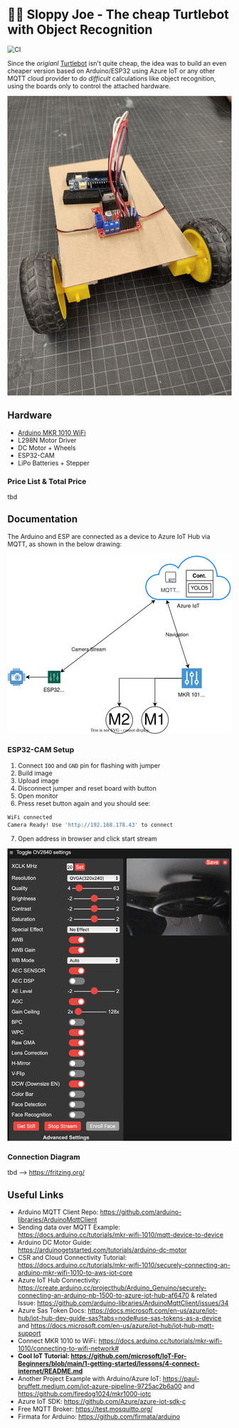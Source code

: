 # 🤖🌭 Sloppy Joe - The cheap Turtlebot with Object Recognition

![CI](https://github.com/goseind/sloppy-joe/actions/workflows/main.yml/badge.svg)

Since the *origianl* [Turtlebot](https://www.turtlebot.com/) isn't quite cheap, the idea was to build an even cheaper version based on Arduino/ESP32 using Azure IoT or any other MQTT cloud provider to do *difficult* calculations like object recognition, using the boards only to control the attached hardware.

![](prototype.jpg)

## Hardware

* [Arduino MKR 1010 WiFi](https://store.arduino.cc/products/arduino-mkr-wifi-1010)
* L298N Motor Driver
* DC Motor + Wheels
* ESP32-CAM
* LiPo Batteries + Stepper

### Price List & Total Price

tbd

## Documentation

The Arduino and ESP are connected as a device to Azure IoT Hub via MQTT, as shown in the below drawing:

![](sloppy-joe.drawio.svg)

### ESP32-CAM Setup

1. Connect `IOO` and `GND` pin for flashing with jumper
2. Build image
3. Upload image
4. Disconnect jumper and reset board with button
5. Open monitor
6. Press reset button again and you should see:

```bash
WiFi connected
Camera Ready! Use 'http://192.168.178.43' to connect
```

7. Open address in browser and click start stream

![](stream.png)

### Connection Diagram

tbd --> https://fritzing.org/

## Useful Links

* Arduino MQTT Client Repo: https://github.com/arduino-libraries/ArduinoMqttClient
* Sending data over MQTT Example: https://docs.arduino.cc/tutorials/mkr-wifi-1010/mqtt-device-to-device
* Arduino DC Motor Guide: https://arduinogetstarted.com/tutorials/arduino-dc-motor
* CSR and Cloud Connectivity Tutorial: https://docs.arduino.cc/tutorials/mkr-wifi-1010/securely-connecting-an-arduino-mkr-wifi-1010-to-aws-iot-core
* Azure IoT Hub Connectivity: https://create.arduino.cc/projecthub/Arduino_Genuino/securely-connecting-an-arduino-nb-1500-to-azure-iot-hub-af6470 & related Issue: https://github.com/arduino-libraries/ArduinoMqttClient/issues/34
* Azure Sas Token Docs: https://docs.microsoft.com/en-us/azure/iot-hub/iot-hub-dev-guide-sas?tabs=node#use-sas-tokens-as-a-device and https://docs.microsoft.com/en-us/azure/iot-hub/iot-hub-mqtt-support
* Connect MKR 1010 to WiFi: https://docs.arduino.cc/tutorials/mkr-wifi-1010/connecting-to-wifi-network#
* **Cool IoT Tutorial: https://github.com/microsoft/IoT-For-Beginners/blob/main/1-getting-started/lessons/4-connect-internet/README.md**
* Another Project Example with Arduino/Azure IoT: https://paul-bruffett.medium.com/iot-azure-pipeline-9725ac2b6a00 and https://github.com/firedog1024/mkr1000-iotc
* Azure IoT SDK: https://github.com/Azure/azure-iot-sdk-c
* Free MQTT Broker: https://test.mosquitto.org/
* Firmata for Arduino: https://github.com/firmata/arduino
